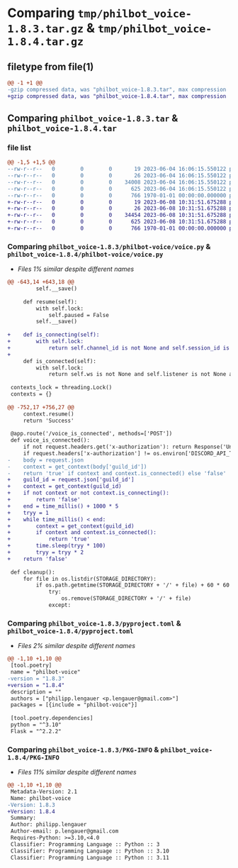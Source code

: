 # Comparing `tmp/philbot_voice-1.8.3.tar.gz` & `tmp/philbot_voice-1.8.4.tar.gz`

## filetype from file(1)

```diff
@@ -1 +1 @@
-gzip compressed data, was "philbot_voice-1.8.3.tar", max compression
+gzip compressed data, was "philbot_voice-1.8.4.tar", max compression
```

## Comparing `philbot_voice-1.8.3.tar` & `philbot_voice-1.8.4.tar`

### file list

```diff
@@ -1,5 +1,5 @@
--rw-r--r--   0        0        0       19 2023-06-04 16:06:15.550122 philbot_voice-1.8.3/philbot-voice/__init__.py
--rw-r--r--   0        0        0       26 2023-06-04 16:06:15.550122 philbot_voice-1.8.3/philbot-voice/__main__.py
--rw-r--r--   0        0        0    34008 2023-06-04 16:06:15.550122 philbot_voice-1.8.3/philbot-voice/voice.py
--rw-r--r--   0        0        0      625 2023-06-04 16:06:15.550122 philbot_voice-1.8.3/pyproject.toml
--rw-r--r--   0        0        0      766 1970-01-01 00:00:00.000000 philbot_voice-1.8.3/PKG-INFO
+-rw-r--r--   0        0        0       19 2023-06-08 10:31:51.675288 philbot_voice-1.8.4/philbot-voice/__init__.py
+-rw-r--r--   0        0        0       26 2023-06-08 10:31:51.675288 philbot_voice-1.8.4/philbot-voice/__main__.py
+-rw-r--r--   0        0        0    34454 2023-06-08 10:31:51.675288 philbot_voice-1.8.4/philbot-voice/voice.py
+-rw-r--r--   0        0        0      625 2023-06-08 10:31:51.675288 philbot_voice-1.8.4/pyproject.toml
+-rw-r--r--   0        0        0      766 1970-01-01 00:00:00.000000 philbot_voice-1.8.4/PKG-INFO
```

### Comparing `philbot_voice-1.8.3/philbot-voice/voice.py` & `philbot_voice-1.8.4/philbot-voice/voice.py`

 * *Files 1% similar despite different names*

```diff
@@ -643,14 +643,18 @@
         self.__save()
 
     def resume(self):
         with self.lock:
             self.paused = False
         self.__save()
     
+    def is_connecting(self):
+        with self.lock:
+            return self.channel_id is not None and self.session_id is not None and self.endpoint is not None
+    
     def is_connected(self):
         with self.lock:
             return self.ws is not None and self.listener is not None and self.streamer is not None
 
 contexts_lock = threading.Lock()
 contexts = {}
 
@@ -752,17 +756,27 @@
     context.resume()
     return 'Success'
 
 @app.route('/voice_is_connected', methods=['POST'])
 def voice_is_connected():
     if not request.headers.get('x-authorization'): return Response('Unauthorized', status=401)
     if request.headers['x-authorization'] != os.environ['DISCORD_API_TOKEN']: return Response('Forbidden', status=403)
-    body = request.json
-    context = get_context(body['guild_id'])
-    return 'true' if context and context.is_connected() else 'false'
+    guild_id = request.json['guild_id']
+    context = get_context(guild_id)
+    if not context or not context.is_connecting():
+        return 'false'
+    end = time_millis() + 1000 * 5
+    tryy = 1
+    while time_millis() < end:
+        context = get_context(guild_id)
+        if context and context.is_connected():
+            return 'true'
+        time.sleep(tryy * 100)
+        tryy = tryy * 2
+    return 'false'
 
 def cleanup():
     for file in os.listdir(STORAGE_DIRECTORY):
         if os.path.getmtime(STORAGE_DIRECTORY + '/' + file) + 60 * 60 < time_seconds():
             try:
                 os.remove(STORAGE_DIRECTORY + '/' + file)
             except:
```

### Comparing `philbot_voice-1.8.3/pyproject.toml` & `philbot_voice-1.8.4/pyproject.toml`

 * *Files 2% similar despite different names*

```diff
@@ -1,10 +1,10 @@
 [tool.poetry]
 name = "philbot-voice"
-version = "1.8.3"
+version = "1.8.4"
 description = ""
 authors = ["philipp.lengauer <p.lengauer@gmail.com>"]
 packages = [{include = "philbot-voice"}]
 
 [tool.poetry.dependencies]
 python = "^3.10"
 Flask = "^2.2.2"
```

### Comparing `philbot_voice-1.8.3/PKG-INFO` & `philbot_voice-1.8.4/PKG-INFO`

 * *Files 11% similar despite different names*

```diff
@@ -1,10 +1,10 @@
 Metadata-Version: 2.1
 Name: philbot-voice
-Version: 1.8.3
+Version: 1.8.4
 Summary: 
 Author: philipp.lengauer
 Author-email: p.lengauer@gmail.com
 Requires-Python: >=3.10,<4.0
 Classifier: Programming Language :: Python :: 3
 Classifier: Programming Language :: Python :: 3.10
 Classifier: Programming Language :: Python :: 3.11
```

